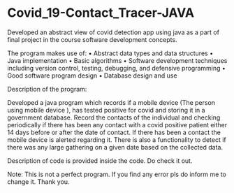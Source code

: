 # Covid_19-Contact_Tracer-JAVA

Developed an abstract view of covid detection app using java as a part of final project in the course software development concepts.  

The program makes use of:
•	Abstract data types and data structures 
•	Java implementation
•	Basic algorithms
•	Software development techniques including version control, testing, debugging, and defensive programming
•	Good software program design
•	Database design and use

Description of the program:

Developed a java program which records if a mobile device (The person using mobile device ), has tested positive for covid and storing it in a government database. Record the contacts of the individual and checking periodically if there has been any contact with a covid positive patient either 14 days before or after the date of contact. If there has been a contact the mobile device is alerted regarding it. There is also a functionality to detect if there was any large gathering on a given date based on the collected data.

Description of code is provided inside the code. Do check it out.


Note: This is not a perfect program. If you find any error pls do inform me to change it. Thank you.

